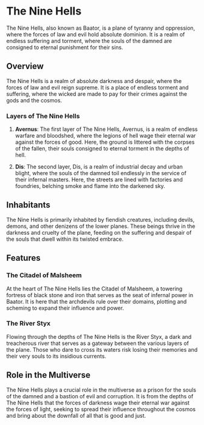# The Nine Hells

The Nine Hells, also known as Baator, is a plane of tyranny and oppression, where the forces of law and evil hold absolute dominion. It is a realm of endless suffering and torment, where the souls of the damned are consigned to eternal punishment for their sins.

## Overview

The Nine Hells is a realm of absolute darkness and despair, where the forces of law and evil reign supreme. It is a place of endless torment and suffering, where the wicked are made to pay for their crimes against the gods and the cosmos.

### Layers of The Nine Hells

1. **Avernus**: The first layer of The Nine Hells, Avernus, is a realm of endless warfare and bloodshed, where the legions of hell wage their eternal war against the forces of good. Here, the ground is littered with the corpses of the fallen, their souls consigned to eternal torment in the depths of hell.

2. **Dis**: The second layer, Dis, is a realm of industrial decay and urban blight, where the souls of the damned toil endlessly in the service of their infernal masters. Here, the streets are lined with factories and foundries, belching smoke and flame into the darkened sky.

## Inhabitants

The Nine Hells is primarily inhabited by fiendish creatures, including devils, demons, and other denizens of the lower planes. These beings thrive in the darkness and cruelty of the plane, feeding on the suffering and despair of the souls that dwell within its twisted embrace.

## Features

### The Citadel of Malsheem

At the heart of The Nine Hells lies the Citadel of Malsheem, a towering fortress of black stone and iron that serves as the seat of infernal power in Baator. It is here that the archdevils rule over their domains, plotting and scheming to expand their influence and power.

### The River Styx

Flowing through the depths of The Nine Hells is the River Styx, a dark and treacherous river that serves as a gateway between the various layers of the plane. Those who dare to cross its waters risk losing their memories and their very souls to its insidious currents.

## Role in the Multiverse

The Nine Hells plays a crucial role in the multiverse as a prison for the souls of the damned and a bastion of evil and corruption. It is from the depths of The Nine Hells that the forces of darkness wage their eternal war against the forces of light, seeking to spread their influence throughout the cosmos and bring about the downfall of all that is good and just.
